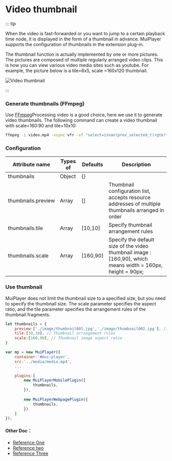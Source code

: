 # Video thumbnail

::: tip

When the video is fast-forwarded or you want to jump to a certain playback time node, it is displayed in the form of a thumbnail in advance. MuiPlayer supports the configuration of thumbnails in the extension plug-in.

The thumbnail function is actually implemented by one or more pictures. The pictures are composed of multiple regularly arranged video clips. This is how you can view various video media sites such as youtube. For example, the picture below is a tile=6x5, scale =160x120 thumbnail.

<img src="https://muiplayer.oss-cn-shanghai.aliyuncs.com/static/image/thumbnails_preview.png" class="zoom-custom-imgs" alt="Video thumbnail" />

:::




### Generate thumbnails (FFmpeg)

Use [FFmpeg](http://ffmpeg.org/)Processing video is a good choice, here we use it to generate video thumbnails. The following command can create a video thumbnail with scale=160:90 and tile=10x10:

```sh
ffmpeg -i video.mp4 -vsync vfr -vf "select=isnan(prev_selected_t)+gte(t-prev_selected_t\,1),scale=160:90,tile=10x10" -qscale:v 3 "output%03d.jpg"
```



### Configuration

| Attribute name     | Types of | Defaults | Description                                                  |
| ------------------ | -------- | -------- | ------------------------------------------------------------ |
| thumbnails         | Object   | {}       |                                                              |
| thumbnails.preview | Array    | []       | Thumbnail configuration list, accepts resource addresses of multiple thumbnails arranged in order |
| thumbnails.tile    | Array    | [10,10]  | Specify thumbnail arrangement rules                          |
| thumbnails.scale   | Array    | [160,90] | Specify the  default size of the video thumbnail image : [160,90], which means width = 160px, height = 90px; |



### Use thumbnail

MuiPlayer does not limit the thumbnail size to a specified size, but you need to specify the thumbnail size. The scale parameter specifies the aspect ratio, and the tile parameter specifies the arrangement rules of the thumbnail fragments.

```javascript
let thumbnails = {
    preview:['./image/thumbnail001.jpg','./image/thumbnail002.jpg'], // Thumbnail configuration address
    tile:[10,10], // Thumbnail arrangement rules
    scale:[160,90], // Thumbnail image aspect ratio
}

var mp = new MuiPlayer({
    container:'#mui-player',
    src:'../media/media.mp4',
    ...

    plugins:[
        new MuiPlayerMobilePlugin({
            thumbnails,
        }),
            
        new MuiPlayerWebpagePlugin({
            thumbnails,
        })
    ]
});
```



#### Other Doc：

- [Reference One](https://www.bogotobogo.com/FFMpeg/ffmpeg_select_scene_change_keyframes_tile_Creating_a_mosaic_of_screenshots_from_a_movie.php)
- [Reference two](https://superuser.com/questions/538112/meaningful-thumbnails-for-a-video-using-ffmpeg)
- [Reference Three](https://askubuntu.com/questions/377579/how-can-i-use-ffmpeg-to-output-a-screenshot-gallery-mosaic)